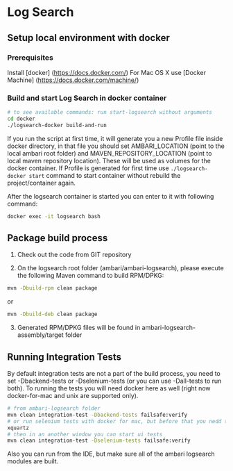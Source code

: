 # Log Search

## Setup local environment with docker

### Prerequisites

Install [docker] (https://docs.docker.com/)
For Mac OS X use [Docker Machine] (https://docs.docker.com/machine/)

### Build and start Log Search in docker container
```bash
# to see available commands: run start-logsearch without arguments
cd docker
./logsearch-docker build-and-run
```
If you run the script at first time, it will generate you a new Profile file inside docker directory, in that file you should set AMBARI_LOCATION (point to the local ambari root folder) and MAVEN_REPOSITORY_LOCATION (point to local maven repository location). These will be used as volumes for the docker container. If Profile is generated for first time use `./logsearch-docker start` command to start container without rebuild the project/container again.

After the logsearch container is started you can enter to it with following command:
```bash
docker exec -it logsearch bash
```
## Package build process


1. Check out the code from GIT repository

2. On the logsearch root folder (ambari/ambari-logsearch), please execute the following Maven command to build RPM/DPKG:
```bash
mvn -Dbuild-rpm clean package
```
  or
```bash
mvn -Dbuild-deb clean package
```
3. Generated RPM/DPKG files will be found in ambari-logsearch-assembly/target folder

## Running Integration Tests

By default integration tests are not a part of the build process, you need to set -Dbackend-tests or -Dselenium-tests (or you can use -Dall-tests to run both). To running the tests you will need docker here as well (right now docker-for-mac and unix are supported only).

```bash
# from ambari-logsearch folder
mvn clean integration-test -Dbackend-tests failsafe:verify
# or run selenium tests with docker for mac, but before that you nedd to start xquartz
xquartz
# then in an another window you can start ui tests
mvn clean integration-test -Dselenium-tests failsafe:verify
```
Also you can run from the IDE, but make sure all of the ambari logsearch modules are built.
